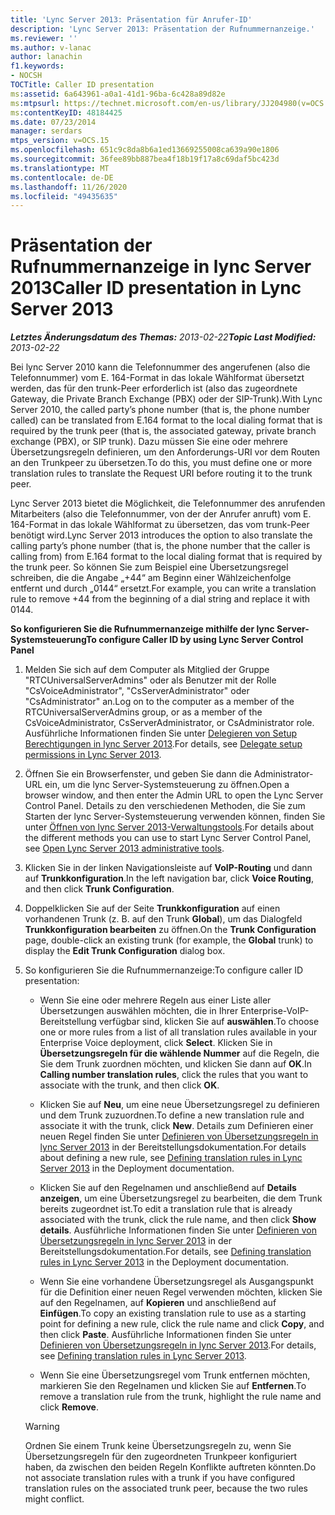 ```yaml
---
title: 'Lync Server 2013: Präsentation für Anrufer-ID'
description: 'Lync Server 2013: Präsentation der Rufnummernanzeige.'
ms.reviewer: ''
ms.author: v-lanac
author: lanachin
f1.keywords:
- NOCSH
TOCTitle: Caller ID presentation
ms:assetid: 6a643961-a0a1-41d1-96ba-6c428a89d82e
ms:mtpsurl: https://technet.microsoft.com/en-us/library/JJ204980(v=OCS.15)
ms:contentKeyID: 48184425
ms.date: 07/23/2014
manager: serdars
mtps_version: v=OCS.15
ms.openlocfilehash: 651c9c8da8b6a1ed13669255008ca639a90e1806
ms.sourcegitcommit: 36fee89bb887bea4f18b19f17a8c69daf5bc423d
ms.translationtype: MT
ms.contentlocale: de-DE
ms.lasthandoff: 11/26/2020
ms.locfileid: "49435635"
---
```

# <a name="caller-id-presentation-in-lync-server-2013"></a><span data-ttu-id="f0cf9-103">Präsentation der Rufnummernanzeige in lync Server 2013</span><span class="sxs-lookup"><span data-stu-id="f0cf9-103">Caller ID presentation in Lync Server 2013</span></span>

<div data-xmlns="http://www.w3.org/1999/xhtml">

<div class="topic" data-xmlns="http://www.w3.org/1999/xhtml" data-msxsl="urn:schemas-microsoft-com:xslt" data-cs="https://msdn.microsoft.com/">

<div data-asp="https://msdn2.microsoft.com/asp">



</div>

<div id="mainSection">

<div id="mainBody"><span data-ttu-id="f0cf9-104">

<span> </span></span><span class="sxs-lookup"><span data-stu-id="f0cf9-104">

<span> </span></span></span>

<span data-ttu-id="f0cf9-105">_**Letztes Änderungsdatum des Themas:** 2013-02-22_</span><span class="sxs-lookup"><span data-stu-id="f0cf9-105">_**Topic Last Modified:** 2013-02-22_</span></span>

<span data-ttu-id="f0cf9-106">Bei lync Server 2010 kann die Telefonnummer des angerufenen (also die Telefonnummer) vom E. 164-Format in das lokale Wählformat übersetzt werden, das für den trunk-Peer erforderlich ist (also das zugeordnete Gateway, die Private Branch Exchange (PBX) oder der SIP-Trunk).</span><span class="sxs-lookup"><span data-stu-id="f0cf9-106">With Lync Server 2010, the called party’s phone number (that is, the phone number called) can be translated from E.164 format to the local dialing format that is required by the trunk peer (that is, the associated gateway, private branch exchange (PBX), or SIP trunk).</span></span> <span data-ttu-id="f0cf9-107">Dazu müssen Sie eine oder mehrere Übersetzungsregeln definieren, um den Anforderungs-URI vor dem Routen an den Trunkpeer zu übersetzen.</span><span class="sxs-lookup"><span data-stu-id="f0cf9-107">To do this, you must define one or more translation rules to translate the Request URI before routing it to the trunk peer.</span></span>

<span data-ttu-id="f0cf9-108">Lync Server 2013 bietet die Möglichkeit, die Telefonnummer des anrufenden Mitarbeiters (also die Telefonnummer, von der der Anrufer anruft) vom E. 164-Format in das lokale Wählformat zu übersetzen, das vom trunk-Peer benötigt wird.</span><span class="sxs-lookup"><span data-stu-id="f0cf9-108">Lync Server 2013 introduces the option to also translate the calling party’s phone number (that is, the phone number that the caller is calling from) from E.164 format to the local dialing format that is required by the trunk peer.</span></span> <span data-ttu-id="f0cf9-109">So können Sie zum Beispiel eine Übersetzungsregel schreiben, die die Angabe „+44“ am Beginn einer Wählzeichenfolge entfernt und durch „0144“ ersetzt.</span><span class="sxs-lookup"><span data-stu-id="f0cf9-109">For example, you can write a translation rule to remove +44 from the beginning of a dial string and replace it with 0144.</span></span>

<div id="sectionSection0" class="section">

<span data-ttu-id="f0cf9-110">**So konfigurieren Sie die Rufnummernanzeige mithilfe der lync Server-Systemsteuerung**</span><span class="sxs-lookup"><span data-stu-id="f0cf9-110">**To configure Caller ID by using Lync Server Control Panel**</span></span>

1.  <span data-ttu-id="f0cf9-111">Melden Sie sich auf dem Computer als Mitglied der Gruppe "RTCUniversalServerAdmins" oder als Benutzer mit der Rolle "CsVoiceAdministrator", "CsServerAdministrator" oder "CsAdministrator" an.</span><span class="sxs-lookup"><span data-stu-id="f0cf9-111">Log on to the computer as a member of the RTCUniversalServerAdmins group, or as a member of the CsVoiceAdministrator, CsServerAdministrator, or CsAdministrator role.</span></span> <span data-ttu-id="f0cf9-112">Ausführliche Informationen finden Sie unter [Delegieren von Setup Berechtigungen in lync Server 2013](lync-server-2013-delegate-setup-permissions.md).</span><span class="sxs-lookup"><span data-stu-id="f0cf9-112">For details, see [Delegate setup permissions in Lync Server 2013](lync-server-2013-delegate-setup-permissions.md).</span></span>

2.  <span data-ttu-id="f0cf9-113">Öffnen Sie ein Browserfenster, und geben Sie dann die Administrator-URL ein, um die lync Server-Systemsteuerung zu öffnen.</span><span class="sxs-lookup"><span data-stu-id="f0cf9-113">Open a browser window, and then enter the Admin URL to open the Lync Server Control Panel.</span></span> <span data-ttu-id="f0cf9-114">Details zu den verschiedenen Methoden, die Sie zum Starten der lync Server-Systemsteuerung verwenden können, finden Sie unter [Öffnen von lync Server 2013-Verwaltungstools](lync-server-2013-open-lync-server-administrative-tools.md).</span><span class="sxs-lookup"><span data-stu-id="f0cf9-114">For details about the different methods you can use to start Lync Server Control Panel, see [Open Lync Server 2013 administrative tools](lync-server-2013-open-lync-server-administrative-tools.md).</span></span>

3.  <span data-ttu-id="f0cf9-115">Klicken Sie in der linken Navigationsleiste auf **VoIP-Routing** und dann auf **Trunkkonfiguration**.</span><span class="sxs-lookup"><span data-stu-id="f0cf9-115">In the left navigation bar, click **Voice Routing**, and then click **Trunk Configuration**.</span></span>

4.  <span data-ttu-id="f0cf9-116">Doppelklicken Sie auf der Seite **Trunkkonfiguration** auf einen vorhandenen Trunk (z. B. auf den Trunk **Global**), um das Dialogfeld **Trunkkonfiguration bearbeiten** zu öffnen.</span><span class="sxs-lookup"><span data-stu-id="f0cf9-116">On the **Trunk Configuration** page, double-click an existing trunk (for example, the **Global** trunk) to display the **Edit Trunk Configuration** dialog box.</span></span>

5.  <span data-ttu-id="f0cf9-117">So konfigurieren Sie die Rufnummernanzeige:</span><span class="sxs-lookup"><span data-stu-id="f0cf9-117">To configure caller ID presentation:</span></span>
    
      - <span data-ttu-id="f0cf9-118">Wenn Sie eine oder mehrere Regeln aus einer Liste aller Übersetzungen auswählen möchten, die in Ihrer Enterprise-VoIP-Bereitstellung verfügbar sind, klicken Sie auf **auswählen**.</span><span class="sxs-lookup"><span data-stu-id="f0cf9-118">To choose one or more rules from a list of all translation rules available in your Enterprise Voice deployment, click **Select**.</span></span> <span data-ttu-id="f0cf9-119">Klicken Sie in **Übersetzungsregeln für die wählende Nummer** auf die Regeln, die Sie dem Trunk zuordnen möchten, und klicken Sie dann auf **OK**.</span><span class="sxs-lookup"><span data-stu-id="f0cf9-119">In **Calling number translation rules**, click the rules that you want to associate with the trunk, and then click **OK**.</span></span>
    
      - <span data-ttu-id="f0cf9-120">Klicken Sie auf **Neu**, um eine neue Übersetzungsregel zu definieren und dem Trunk zuzuordnen.</span><span class="sxs-lookup"><span data-stu-id="f0cf9-120">To define a new translation rule and associate it with the trunk, click **New**.</span></span> <span data-ttu-id="f0cf9-121">Details zum Definieren einer neuen Regel finden Sie unter [Definieren von Übersetzungsregeln in lync Server 2013](lync-server-2013-defining-translation-rules.md) in der Bereitstellungsdokumentation.</span><span class="sxs-lookup"><span data-stu-id="f0cf9-121">For details about defining a new rule, see [Defining translation rules in Lync Server 2013](lync-server-2013-defining-translation-rules.md) in the Deployment documentation.</span></span>
    
      - <span data-ttu-id="f0cf9-122">Klicken Sie auf den Regelnamen und anschließend auf **Details anzeigen**, um eine Übersetzungsregel zu bearbeiten, die dem Trunk bereits zugeordnet ist.</span><span class="sxs-lookup"><span data-stu-id="f0cf9-122">To edit a translation rule that is already associated with the trunk, click the rule name, and then click **Show details**.</span></span> <span data-ttu-id="f0cf9-123">Ausführliche Informationen finden Sie unter [Definieren von Übersetzungsregeln in lync Server 2013](lync-server-2013-defining-translation-rules.md) in der Bereitstellungsdokumentation.</span><span class="sxs-lookup"><span data-stu-id="f0cf9-123">For details, see [Defining translation rules in Lync Server 2013](lync-server-2013-defining-translation-rules.md) in the Deployment documentation.</span></span>
    
      - <span data-ttu-id="f0cf9-124">Wenn Sie eine vorhandene Übersetzungsregel als Ausgangspunkt für die Definition einer neuen Regel verwenden möchten, klicken Sie auf den Regelnamen, auf **Kopieren** und anschließend auf **Einfügen**.</span><span class="sxs-lookup"><span data-stu-id="f0cf9-124">To copy an existing translation rule to use as a starting point for defining a new rule, click the rule name and click **Copy**, and then click **Paste**.</span></span> <span data-ttu-id="f0cf9-125">Ausführliche Informationen finden Sie unter [Definieren von Übersetzungsregeln in lync Server 2013](lync-server-2013-defining-translation-rules.md).</span><span class="sxs-lookup"><span data-stu-id="f0cf9-125">For details, see [Defining translation rules in Lync Server 2013](lync-server-2013-defining-translation-rules.md).</span></span>
    
      - <span data-ttu-id="f0cf9-126">Wenn Sie eine Übersetzungsregel vom Trunk entfernen möchten, markieren Sie den Regelnamen und klicken Sie auf **Entfernen**.</span><span class="sxs-lookup"><span data-stu-id="f0cf9-126">To remove a translation rule from the trunk, highlight the rule name and click **Remove**.</span></span>
    
    <div>
    

    > [!WARNING]  
    > <span data-ttu-id="f0cf9-127">Ordnen Sie einem Trunk keine Übersetzungsregeln zu, wenn Sie Übersetzungsregeln für den zugeordneten Trunkpeer konfiguriert haben, da zwischen den beiden Regeln Konflikte auftreten könnten.</span><span class="sxs-lookup"><span data-stu-id="f0cf9-127">Do not associate translation rules with a trunk if you have configured translation rules on the associated trunk peer, because the two rules might conflict.</span></span>

    
    <span data-ttu-id="f0cf9-128"></div>

</div>

</div>

<span> </span>

</div>

</div>

</span><span class="sxs-lookup"><span data-stu-id="f0cf9-128"></div>

</div>

</div>

<span> </span>

</div>

</div>

</span></span></div>


